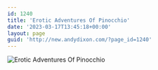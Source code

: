 ```yaml
---
id: 1240
title: 'Erotic Adventures Of Pinocchio'
date: '2023-03-17T13:45:18+00:00'
layout: page
guid: 'http://new.andydixon.com/?page_id=1240'
---
```


![Erotic Adventures Of Pinocchio](https://i0.wp.com/assets.g8x2.ldn.idrivee2-23.com/posters/Erotic%20Adventures%20Of%20Pinocchio%2001.jpg?w=1200&ssl=1 "Erotic Adventures Of Pinocchio")